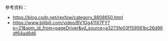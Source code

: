 参考资料：

- https://blog.csdn.net/rexfow/category_8808650.html
- https://www.bilibili.com/video/BV1Gg411X7FY?p=21&spm_id_from=pageDriver&vd_source=a3273fe03f159561bc26d96df64ad8d6